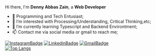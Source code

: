 Hi there, I'm **Denny Abbas Zain**, a **Web Developer** 
- 👀 Programming and Tech Entusiast;
- 🤔 I’m interested with Processing/Understanding, Critical Thinking,etc;
- 🌱 I’m currently learning Typescript and Backend Environtment;
- 📫 Contact me via social media or gmail to reach me;

[![InstagramBadge](https://img.shields.io/badge/Instagram-%23E4405F.svg?style=for-the-badge&logo=instagram&logoColor=white)](https://www.instagram.com/abbas_dznx/)
[![LinkedinBadge](https://img.shields.io/badge/LinkedIn-0077B5?style=for-the-badge&logo=linkedin&logoColor=white)](https://www.linkedin.com/in/denny-abbas-zain-567552194/)
[![GmailBadge](https://img.shields.io/badge/Gmail-D14836?style=for-the-badge&logo=gmail&logoColor=white)](mailto:abbasdenny24@gmail.com)
<br>
[![Top Langs](https://github-readme-stats.vercel.app/api/top-langs/?username=dennyabbaszain&layout=compact)](https://github.com/dennyabbaszain/github-readme-stats)
